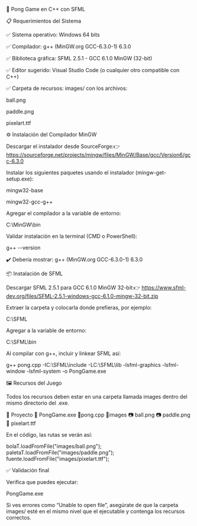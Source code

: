 🔹 Pong Game en C++ con SFML

📋 Requerimientos del Sistema

✅ Sistema operativo: Windows 64 bits

✅ Compilador: g++ (MinGW.org GCC-6.3.0-1) 6.3.0

✅ Biblioteca gráfica: SFML 2.5.1 - GCC 6.1.0 MinGW (32-bit)

✅ Editor sugerido: Visual Studio Code (o cualquier otro compatible con C++)

✅ Carpeta de recursos: images/ con los archivos:

ball.png

paddle.png

pixelart.ttf

⚙️ Instalación del Compilador MinGW

Descargar el instalador desde SourceForge:👉 https://sourceforge.net/projects/mingw/files/MinGW/Base/gcc/Version6/gcc-6.3.0

Instalar los siguientes paquetes usando el instalador (mingw-get-setup.exe):

mingw32-base

mingw32-gcc-g++

Agregar el compilador a la variable de entorno:

C:\MinGW\bin

Validar instalación en la terminal (CMD o PowerShell):

g++ --version

✔️ Debería mostrar: g++ (MinGW.org GCC-6.3.0-1) 6.3.0

📦 Instalación de SFML

Descargar SFML 2.5.1 para GCC 6.1.0 MinGW 32-bit:👉 https://www.sfml-dev.org/files/SFML-2.5.1-windows-gcc-6.1.0-mingw-32-bit.zip

Extraer la carpeta y colocarla donde prefieras, por ejemplo:

C:\SFML

Agregar a la variable de entorno:

C:\SFML\bin

Al compilar con g++, incluir y linkear SFML así:

g++ pong.cpp -IC:\SFML\include -LC:\SFML\lib -lsfml-graphics -lsfml-window -lsfml-system -o PongGame.exe

🖼️ Recursos del Juego

Todos los recursos deben estar en una carpeta llamada images dentro del mismo directorio del .exe.

📁 Proyecto
🏻 PongGame.exe
🏻pong.cpp
🏻images
   📷 ball.png
   📷 paddle.png
   📝 pixelart.ttf

En el código, las rutas se verán así:

bolaT.loadFromFile("images/ball.png");
paletaT.loadFromFile("images/paddle.png");
fuente.loadFromFile("images/pixelart.ttf");

✅ Validación final

Verifica que puedes ejecutar:

PongGame.exe

Si ves errores como “Unable to open file”, asegúrate de que la carpeta images/ esté en el mismo nivel que el ejecutable y contenga los recursos correctos.


